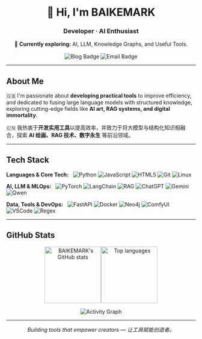 <div align="center">
  <h1 align="center">👋 Hi, I'm <strong>BAIKEMARK</strong></h1>
  <h3 align="center">Developer · AI Enthusiast</h3>

  <p align="center">
    🌱 <strong>Currently exploring:</strong> AI, LLM, Knowledge Graphs, and Useful Tools.
  </p>
  
  <p align="center">
    <a href="https://blog.051088.xyz/" style="text-decoration: none;"><img src="https://img.shields.io/badge/Blog-051088.xyz-007ACC?style=for-the-badge&logo=wordpress&logoColor=white" alt="Blog Badge" style="vertical-align: middle;" /></a>
    <a href="mailto:mark-bai@qq.com" style="text-decoration: none;"><img src="https://img.shields.io/badge/Email-Contact_Me-007ACC?style=for-the-badge&logo=gmail&logoColor=white" alt="Email Badge" style="vertical-align: middle;" /></a>
  </p>
</div>

---

## About Me

🇬🇧 I'm passionate about **developing practical tools** to improve efficiency, and dedicated to fusing large language models with structured knowledge, exploring cutting-edge fields like **AI art, RAG systems, and digital immortality**.

🇨🇳 我热衷于**开发实用工具**以提高效率，并致力于将大模型与结构化知识相融合，探索 **AI 绘画、RAG 技术、数字永生** 等前沿领域。

---

## Tech Stack

<p>
  <strong>Languages & Core Tech:</strong>&nbsp;&nbsp;
  <img alt="Python" src="https://img.shields.io/badge/Python-3776AB?style=flat-square&logo=python&logoColor=white" />
  <img alt="JavaScript" src="https://img.shields.io/badge/JavaScript-F7DF1E?style=flat-square&logo=javascript&logoColor=black" />
  <img alt="HTML5" src="https://img.shields.io/badge/HTML5-E34F26?style=flat-square&logo=html5&logoColor=white" />
  <img alt="Git" src="https://img.shields.io/badge/Git-F05032?style=flat-square&logo=git&logoColor=white" />
  <img alt="Linux" src="https://img.shields.io/badge/Linux-FCC624?style=flat-square&logo=linux&logoColor=black" />
</p>
<p>
  <strong>AI, LLM & MLOps:</strong>&nbsp;&nbsp;
  <img alt="PyTorch" src="https://img.shields.io/badge/PyTorch-EE4C2C?style=flat-square&logo=pytorch&logoColor=white" />
  <img alt="LangChain" src="https://img.shields.io/badge/LangChain-007ACC?style=flat-square&logo=langchain&logoColor=white" />
  <img alt="RAG" src="https://img.shields.io/badge/RAG-007ACC?style=flat-square&logo=bookstack&logoColor=white" />
  <img alt="ChatGPT" src="https://img.shields.io/badge/ChatGPT-10A37F?style=flat-square&logo=openai&logoColor=white" />
  <img alt="Gemini" src="https://img.shields.io/badge/Gemini-8E8FFA?style=flat-square&logo=googlegemini&logoColor=white" />
  <img alt="Qwen" src="https://img.shields.io/badge/Qwen-FF6A00?style=flat-square&logo=alibabacloud&logoColor=white" />
</p>
<p>
  <strong>Data, Tools & DevOps:</strong>&nbsp;&nbsp;
  <img alt="FastAPI" src="https://img.shields.io/badge/FastAPI-009688?style=flat-square&logo=fastapi&logoColor=white" />
  <img alt="Docker" src="https://img.shields.io/badge/Docker-2496ED?style=flat-square&logo=docker&logoColor=white" />
  <img alt="Neo4j" src="https://img.shields.io/badge/Neo4j-008CC1?style=flat-square&logo=neo4j&logoColor=white" />
  <img alt="ComfyUI" src="https://img.shields.io/badge/ComfyUI-007ACC?style=flat-square&logo=nodered&logoColor=white" />
  <img alt="VSCode" src="https://img.shields.io/badge/VSCode-007ACC?style=flat-square&logo=visualstudiocode&logoColor=white" />
  <img alt="Regex" src="https://img.shields.io/badge/Regex-007ACC?style=flat-square&logo=regex&logoColor=white" />
</p>

---

## GitHub Stats

<p align="center">
  <a href="https://github.com/BAIKEMARK" style="text-decoration: none;"><img height="150em" src="https://github-readme-stats.vercel.app/api?username=BAIKEMARK&show_icons=true&hide=prs,contribs&rank_icon=github&title_color=007ACC&text_color=888888&icon_color=007ACC&border_color=e1e4e8&bg_color=00000000" alt="BAIKEMARK's GitHub stats" style="vertical-align: middle;" /><img height="150em" src="https://github-readme-stats.vercel.app/api/top-langs/?username=BAIKEMARK&layout=compact&title_color=007ACC&text_color=888888&border_color=e1e4e8&bg_color=00000000" alt="Top languages" style="vertical-align: middle;" /></a>
</p>
<p align="center">
  <a href="https://github.com/BAIKEMARK" style="text-decoration: none;"><img src="https://github-readme-activity-graph.vercel.app/graph?username=BAIKEMARK&theme=github-compact&color=007ACC&line=007ACC&point=007ACC&area=true&area_color=007ACC" alt="Activity Graph" style="vertical-align: middle;" /></a>
</p>


---

<p align="center">
  <i>Building tools that empower creators — 让工具赋能创造者。</i>
</p>
